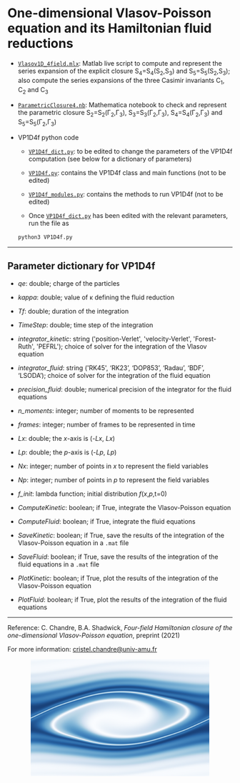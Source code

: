 # One-dimensional Vlasov-Poisson equation and its Hamiltonian fluid reductions

- [`Vlasov1D_4field.mlx`](https://github.com/cchandre/Vlasov1D/blob/main/Vlasov1D_4field.mlx): Matlab live script to compute and represent the series expansion of the explicit closure S<sub>4</sub>=S<sub>4</sub>(S<sub>2</sub>,S<sub>3</sub>) and S<sub>5</sub>=S<sub>5</sub>(S<sub>2</sub>,S<sub>3</sub>); also compute the series expansions of the three Casimir invariants C<sub>1</sub>, C<sub>2</sub> and C<sub>3</sub>
- [`ParametricClosure4.nb`](https://github.com/cchandre/Vlasov1D/blob/main/ParametricClosure4.nb): Mathematica notebook to check and represent the parametric closure S<sub>2</sub>=S<sub>2</sub>(&Gamma;<sub>2</sub>,&Gamma;<sub>3</sub>), S<sub>3</sub>=S<sub>3</sub>(&Gamma;<sub>2</sub>,&Gamma;<sub>3</sub>),  S<sub>4</sub>=S<sub>4</sub>(&Gamma;<sub>2</sub>,&Gamma;<sub>3</sub>) and S<sub>5</sub>=S<sub>5</sub>(&Gamma;<sub>2</sub>,&Gamma;<sub>3</sub>)

- VP1D4f python code
  - [`VP1D4f_dict.py`](https://github.com/cchandre/Vlasov1D/blob/main/VP1D4f_dict.py): to be edited to change the parameters of the VP1D4f computation (see below for a dictionary of parameters)

  - [`VP1D4f.py`](https://github.com/cchandre/Vlasov1D/blob/main/VP1D4f.py): contains the VP1D4f class and main functions (not to be edited)

  - [`VP1D4f_modules.py`](https://github.com/cchandre/Vlasov1D/blob/main/VP1D4f_modules.py): contains the methods to run VP1D4f (not to be edited)

  - Once [`VP1D4f_dict.py`](https://github.com/cchandre/Vlasov1D/blob/main/VP1D4f_dict.py) has been edited with the relevant parameters, run the file as 
  ```sh
  python3 VP1D4f.py
  ```

___
##  Parameter dictionary for VP1D4f

- *qe*: double; charge of the particles
- *kappa*: double; value of &kappa; defining the fluid reduction 
- *Tf*: double; duration of the integration
- *TimeStep*: double; time step of the integration
- *integrator_kinetic*: string ('position-Verlet', 'velocity-Verlet', 'Forest-Ruth', 'PEFRL'); choice of solver for the integration of the Vlasov equation
- *integrator_fluid*: string ('RK45', ‘RK23’, ‘DOP853’, ‘Radau’, ‘BDF’, ‘LSODA’); choice of solver for the integration of the fluid equation
- *precision_fluid*: double; numerical precision of the integrator for the fluid equations
- *n_moments*: integer; number of moments to be represented
- *frames*: integer; number of frames to be represented in time

- *Lx*: double; the *x*-axis is (-*Lx*, *Lx*)
- *Lp*: double; the *p*-axis is (-*Lp*, *Lp*)
- *Nx*: integer; number of points in *x* to represent the field variables
- *Np*: integer; number of points in *p* to represent the field variables
- *f_init*: lambda function; initial distribution *f*(*x*,*p*,t=0)

- *ComputeKinetic*: boolean; if True, integrate the Vlasov-Poisson equation 
- *ComputeFluid*: boolean; if True, integrate the fluid equations
- *SaveKinetic*: boolean; if True, save the results of the integration of the Vlasov-Poisson equation in a `.mat` file
- *SaveFluid*: boolean; if True, save the results of the integration of the fluid equations in a `.mat` file
- *PlotKinetic*: boolean; if True, plot the results of the integration of the Vlasov-Poisson equation
- *PlotFluid*: boolean; if True, plot the results of the integration of the fluid equations

---
Reference: C. Chandre, B.A. Shadwick, *Four-field Hamiltonian closure of the one-dimensional Vlasov-Poisson equation*, preprint (2021)

For more information: <cristel.chandre@univ-amu.fr>

<p align="center">
  <img src="https://github.com/cchandre/Vlasov1D/blob/main/fig_VP1D4f.png" alt="Example" width="400"/>
</p>
